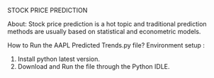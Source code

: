 STOCK PRICE PREDICTION 

About:
Stock price prediction is a hot topic and traditional prediction methods are usually based on statistical and econometric models.


How to Run the AAPL Predicted Trends.py file?
Environment setup :
1. Install python latest version.
2. Download and Run the file through the Python IDLE. 


